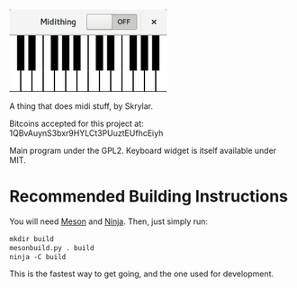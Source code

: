 ![Main midithing screen.](docs/midithing.png)

A thing that does midi stuff, by Skrylar.

Bitcoins accepted for this project at: 1QBvAuynS3bxr9HYLCt3PUuztEUfhcEiyh

Main program under the GPL2. Keyboard widget is itself available under MIT.

# Recommended Building Instructions
You will need [Meson](http://mesonbuild.com/) and
[Ninja](https://ninja-build.org/). Then, just simply run:

    mkdir build
    mesonbuild.py . build
    ninja -C build

This is the fastest way to get going, and the one used for development.

